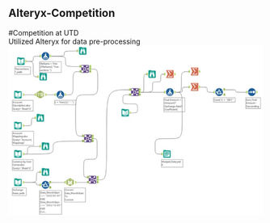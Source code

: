 ## Alteryx-Competition
#Competition at UTD<br>
Utilized Alteryx for data pre-processing
![Alteryx_Data_Pre-Processing](Alteryx_Data_Pre-Processing.jpg)


